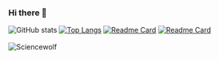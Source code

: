 ### Hi there 👋

<!--
**Sciencewolf/Sciencewolf** is a ✨ _special_ ✨ repository because its `README.md` (this file) appears on your GitHub profile.

Here are some ideas to get you started:

- 🔭 I’m currently working on ...
- 🌱 I’m currently learning ...
- 📫 How to reach me: ...
-->

![GitHub stats](https://github-readme-stats.vercel.app/api?username=sciencewolf&show_icons=true&theme=tokyonight)
[![Top Langs](https://github-readme-stats.vercel.app/api/top-langs/?username=sciencewolf&layout=compact)](https://github.com/sciencewolf/github-readme-stats)
[![Readme Card](https://github-readme-stats.vercel.app/api/pin/?username=sciencewolf&repo=codeeditor)](https://github.com/Sciencewolf/CodeEditor)
[![Readme Card](https://github-readme-stats.vercel.app/api/pin/?username=sciencewolf&repo=pozpp_beta)](https://github.com/Sciencewolf/pozpp_beta)
<br><br>
<img align="left" src="https://komarev.com/ghpvc/?username=sciencewolf&label=Profile%20Views%20&color=AC1F21&style=flat-square" alt="Sciencewolf">